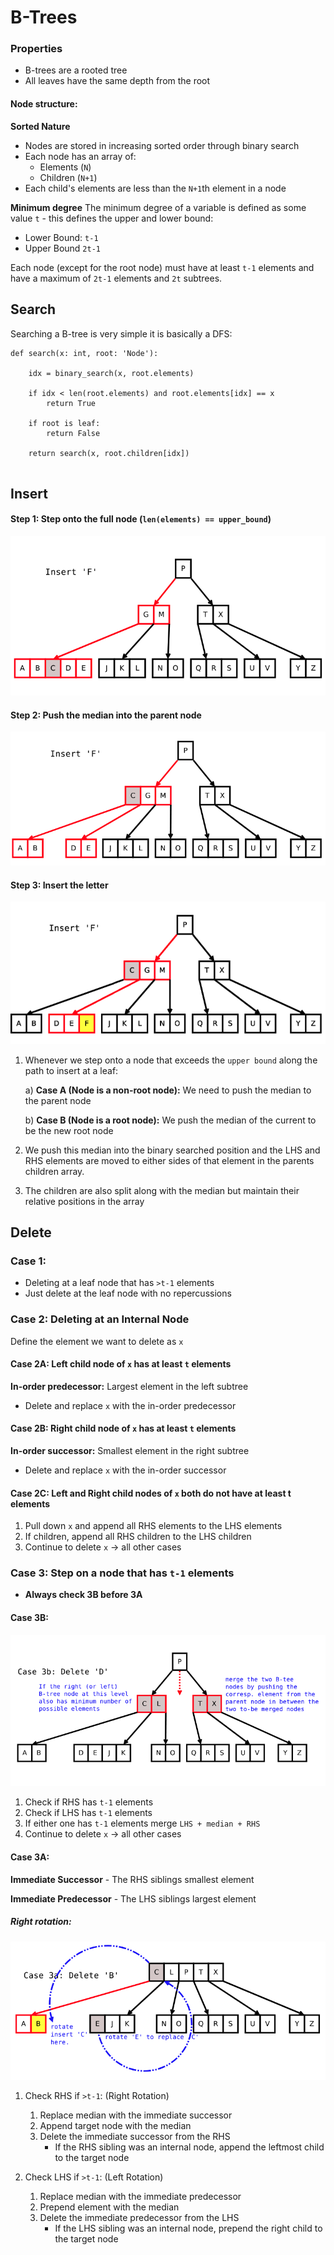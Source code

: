 # B-Trees 

### Properties 
- B-trees are a rooted tree  
- All leaves have the same depth from the root 

#### Node structure: 

**Sorted Nature**
- Nodes are stored in increasing sorted order through binary search 
- Each node has an array of: 
    - Elements (`N`)
    - Children (`N+1`)
- Each child's elements are less than the `N+1`th element in a node 

**Minimum degree** 
The minimum degree of a variable is defined as some value `t` - this defines the upper and lower bound:
- Lower Bound: `t-1`
- Upper Bound `2t-1`

Each node (except for the root node) must have at least `t-1` elements and have a maximum of `2t-1`
elements and `2t` subtrees. 

## Search 

Searching a B-tree is very simple it is basically a DFS: 
```
def search(x: int, root: 'Node'): 
    
    idx = binary_search(x, root.elements)

    if idx < len(root.elements) and root.elements[idx] == x
        return True
    
    if root is leaf:  
        return False
    
    return search(x, root.children[idx])
    
```
## Insert 

#### Step 1: Step onto the full node (`len(elements) == upper_bound`) 
![insertion_beg](./intitial_insertion.png)

#### Step 2: Push the median into the parent node 
![median](./median.png)

#### Step 3: Insert the letter
![ending](./final.png)

1) Whenever we step onto a node that exceeds the `upper bound` along the path to insert at a leaf: 

    a) **Case A (Node is a non-root node):** We need to push the median to the parent node 

    b) **Case B (Node is a root node):** We push the median of the current to be the new root node

2) We push this median into the binary searched position and the LHS and RHS elements are moved to either
sides of that element in the parents children array. 
3) The children are also split along with the median but maintain their relative positions in the array 

## Delete 

### Case 1: 
- Deleting at a leaf node that has `>t-1` elements 
- Just delete at the leaf node with no repercussions 

### Case 2: Deleting at an Internal Node

Define the element we want to delete as `x`

#### Case 2A: Left child node of `x` has at least `t` elements
**In-order predecessor:** Largest element in the left subtree  
- Delete and replace `x` with the in-order predecessor 

#### Case 2B: Right child node of `x` has at least `t` elements
**In-order successor:** Smallest element in the right subtree  
- Delete and replace `x` with the in-order successor  

#### Case 2C: Left and Right child nodes of `x` both do not have at least t elements
1) Pull down `x` and append all RHS elements to the LHS elements  
2) If children, append all RHS children to the LHS children
3) Continue to delete `x` $\rightarrow$ all other cases 

### Case 3: Step on a node that has `t-1` elements 

- **Always check 3B before 3A**

#### Case 3B:
![3b](./3b.png)
1) Check if RHS has `t-1` elements 
2) Check if LHS has `t-1` elements 
3) If either one has `t-1` elements merge `LHS + median + RHS`
3) Continue to delete `x` $\rightarrow$ all other cases 

#### Case 3A: 

**Immediate Successor** - The RHS siblings smallest element 

**Immediate Predecessor** - The LHS siblings largest element

##### Right rotation:

![rotation](./rotation.png)

1) Check RHS if `>t-1`: (Right Rotation)
    1) Replace median with the immediate successor 
    2) Append target node with the median 
    3) Delete the immediate successor from the RHS
        - If the RHS sibling was an internal node, append the leftmost child to the target node


2) Check LHS if `>t-1`: (Left Rotation)
    1) Replace median with the immediate predecessor
    2) Prepend element with the median 
    3) Delete the immediate predecessor  from the LHS
        - If the LHS sibling was an internal node, prepend the right child to the target node
